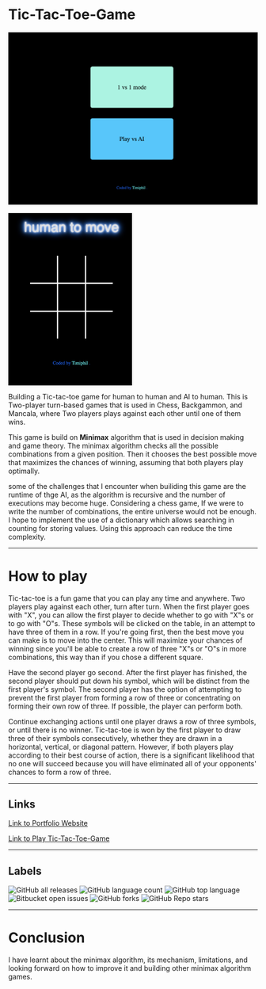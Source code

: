 # Tic-Tac-Toe-Game

![Image](./images/desk-view.png)


<img src="./images/Mobile-view.png" alt="mobile-view" width="250" align="center"/>



Building a Tic-tac-toe game for human to human and AI to human. This is Two-player turn-based games that is used in Chess, Backgammon, and Mancala, where Two players plays against each other until one of them wins. 

This game is build on **Minimax** algorithm that is used in decision making and game theory. The minimax algorithm checks all the possible combinations from a given position. Then it chooses the best possible move that maximizes the chances of winning, assuming that both players play optimally.

some of the challenges that I encounter when builiding this game are the runtime of thge AI, as the algorithm is recursive and the number of executions may become huge. Considering a chess game, If we were to write the number of combinations, the entire universe would not be enough. I hope to implement the use of a dictionary which allows searching in counting for storing values. Using this approach can reduce the time complexity.

---

# How to play 

Tic-tac-toe is a fun game that you can play any time and anywhere. Two players play against each other, turn after turn. When the first player goes with "X", you can allow the first player to decide whether to go with "X"s or to go with "O"s. These symbols will be clicked on the table, in an attempt to have three of them in a row. If you're going first, then the best move you can make is to move into the center. This will maximize your chances of winning since you'll be able to create a row of three "X"s or "O"s in more combinations, this way than if you chose a different square.

Have the second player go second. After the first player has finished, the second player should put down his symbol, which will be distinct from the first player's symbol. The second player has the option of attempting to prevent the first player from forming a row of three or concentrating on forming their own row of three. If possible, the player can perform both.

Continue exchanging actions until one player draws a row of three symbols, or until there is no winner. Tic-tac-toe is won by the first player to draw three of their symbols consecutively, whether they are drawn in a horizontal, vertical, or diagonal pattern. However, if both players play according to their best course of action, there is a significant likelihood that no one will succeed because you will have eliminated all of your opponents' chances to form a row of three.

---

## Links

[Link to Portfolio Website](https://timiphil.github.io/MyPortfolio/)

[Link to Play Tic-Tac-Toe-Game](https://timiphil.github.io/Tic-Tac-Toe-Game/)

---
## Labels
![GitHub all releases](https://img.shields.io/github/downloads/{Timiphil}/{Tic-Tac-Toe-Game}/total)
![GitHub language count](https://img.shields.io/github/languages/count/{Timiphil}/{Tic-Tac-Toe-Game})
![GitHub top language](https://img.shields.io/github/languages/top/{Timiphil}/{Tic-Tac-Toe-Game}?color=yellow)
![Bitbucket open issues](https://img.shields.io/bitbucket/issues/{Timiphil}/{Tic-Tac-Toe-Game})
![GitHub forks](https://img.shields.io/github/forks/{Timiphil}/{Tic-Tac-Toe-Game}?style=social)
![GitHub Repo stars](https://img.shields.io/github/stars/{Timiphil}/{Tic-Tac-Toe-Game}?style=social)

---
# Conclusion
I have learnt about the minimax algorithm, its mechanism, limitations, and looking forward on how to improve it and building other minimax algorithm games. 

